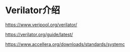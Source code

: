 # Verilator介绍

https://www.veripool.org/verilator/

https://verilator.org/guide/latest/

https://www.accellera.org/downloads/standards/systemc
